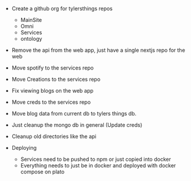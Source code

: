 - Create a github org for tylersthings repos
  - MainSite
  - Omni
  - Services
  - ontology
- Remove the api from the web app, just have a single nextjs repo for the web
- Move spotify to the services repo
- Move Creations to the services repo
- Fix viewing blogs on the web app
- Move creds to the services repo
- Move blog data from current db to tylers things db.
- Just cleanup the mongo db in general (Update creds)
- Cleanup old directories like the api

- Deploying
  - Services need to be pushed to npm or just copied into docker
  - Everything needs to just be in docker and deployed with docker compose on plato
